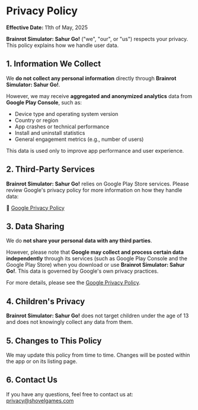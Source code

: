 # Privacy Policy

**Effective Date:** 11th of May, 2025

**Brainrot Simulator: Sahur Go!** ("we", "our", or "us") respects your privacy. This policy explains how we handle user data.

## 1. Information We Collect

We **do not collect any personal information** directly through **Brainrot Simulator: Sahur Go!**.

However, we may receive **aggregated and anonymized analytics** data from **Google Play Console**, such as:

- Device type and operating system version  
- Country or region  
- App crashes or technical performance  
- Install and uninstall statistics  
- General engagement metrics (e.g., number of users)

This data is used only to improve app performance and user experience.

## 2. Third-Party Services

**Brainrot Simulator: Sahur Go!** relies on Google Play Store services. Please review Google's privacy policy for more information on how they handle data:

🔗 [Google Privacy Policy](https://policies.google.com/privacy)

## 3. Data Sharing

We do **not share your personal data with any third parties**.

However, please note that **Google may collect and process certain data independently** through its services (such as Google Play Console and the Google Play Store) when you download or use **Brainrot Simulator: Sahur Go!**. This data is governed by Google's own privacy practices.

For more details, please see the [Google Privacy Policy](https://policies.google.com/privacy).

## 4. Children's Privacy

**Brainrot Simulator: Sahur Go!** does not target children under the age of 13 and does not knowingly collect any data from them.

## 5. Changes to This Policy

We may update this policy from time to time. Changes will be posted within the app or on its listing page.

## 6. Contact Us

If you have any questions, feel free to contact us at:  
[privacy@shovelgames.com](mailto:privacy@shovelgames.com)
